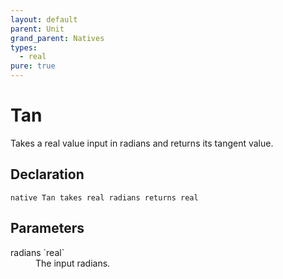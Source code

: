 ```yaml
---
layout: default
parent: Unit
grand_parent: Natives
types:
  - real
pure: true
---
```


# Tan
Takes a real value input in radians and returns its tangent value.

## Declaration

```
native Tan takes real radians returns real
```

## Parameters
<dl>
  <dt>radians `real`</dt>
  <dd>The input radians.</dd>
</dl>